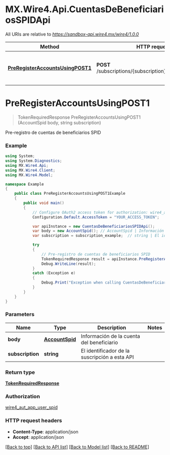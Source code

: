 # MX.Wire4.Api.CuentasDeBeneficiariosSPIDApi

All URIs are relative to *https://sandbox-api.wire4.mx/wire4/1.0.0*

Method | HTTP request | Description
------------- | ------------- | -------------
[**PreRegisterAccountsUsingPOST1**](CuentasDeBeneficiariosSPIDApi.md#preregisteraccountsusingpost1) | **POST** /subscriptions/{subscription}/beneficiaries/spid | Pre-registro de cuentas de beneficiarios SPID

<a name="preregisteraccountsusingpost1"></a>
# **PreRegisterAccountsUsingPOST1**
> TokenRequiredResponse PreRegisterAccountsUsingPOST1 (AccountSpid body, string subscription)

Pre-registro de cuentas de beneficiarios SPID

### Example
```csharp
using System;
using System.Diagnostics;
using MX.Wire4.Api;
using MX.Wire4.Client;
using MX.Wire4.Model;

namespace Example
{
    public class PreRegisterAccountsUsingPOST1Example
    {
        public void main()
        {
            // Configure OAuth2 access token for authorization: wire4_aut_app_user_spid
            Configuration.Default.AccessToken = "YOUR_ACCESS_TOKEN";

            var apiInstance = new CuentasDeBeneficiariosSPIDApi();
            var body = new AccountSpid(); // AccountSpid | Información de la cuenta del beneficiario
            var subscription = subscription_example;  // string | El identificador de la suscripción a esta API

            try
            {
                // Pre-registro de cuentas de beneficiarios SPID
                TokenRequiredResponse result = apiInstance.PreRegisterAccountsUsingPOST1(body, subscription);
                Debug.WriteLine(result);
            }
            catch (Exception e)
            {
                Debug.Print("Exception when calling CuentasDeBeneficiariosSPIDApi.PreRegisterAccountsUsingPOST1: " + e.Message );
            }
        }
    }
}
```

### Parameters

Name | Type | Description  | Notes
------------- | ------------- | ------------- | -------------
 **body** | [**AccountSpid**](AccountSpid.md)| Información de la cuenta del beneficiario | 
 **subscription** | **string**| El identificador de la suscripción a esta API | 

### Return type

[**TokenRequiredResponse**](TokenRequiredResponse.md)

### Authorization

[wire4_aut_app_user_spid](../README.md#wire4_aut_app_user_spid)

### HTTP request headers

 - **Content-Type**: application/json
 - **Accept**: application/json

[[Back to top]](#) [[Back to API list]](../README.md#documentation-for-api-endpoints) [[Back to Model list]](../README.md#documentation-for-models) [[Back to README]](../README.md)
